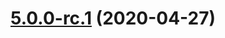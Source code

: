 <a name="5.0.0-rc.1"></a>
# [5.0.0-rc.1](https://github.com/americanexpress/one-app/compare/v5.0.0...v5.0.0-rc.1) (2020-04-27)



